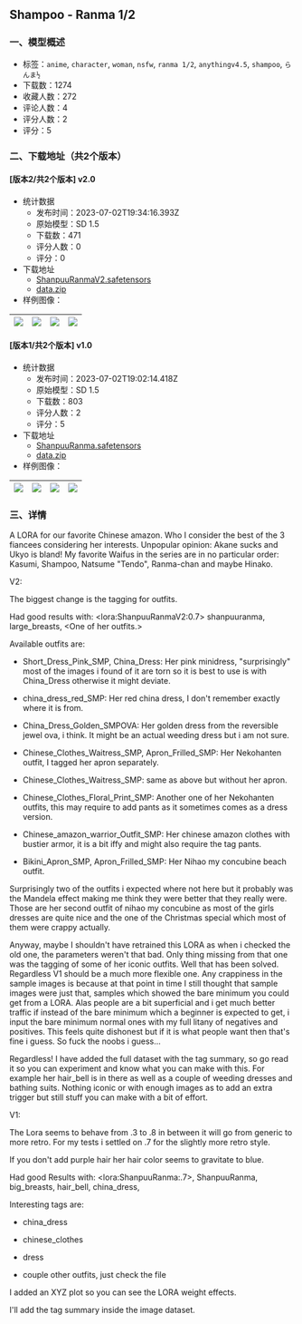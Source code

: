 ## Shampoo - Ranma 1/2
### 一、模型概述

- 标签：`anime`, `character`, `woman`, `nsfw`, `ranma 1/2`, `anythingv4.5`, `shampoo`, `らんま½`
- 下载数：1274
- 收藏人数：272
- 评论人数：4
- 评分人数：2
- 评分：5

### 二、下载地址（共2个版本）

#### [版本2/共2个版本] v2.0

- 统计数据
  - 发布时间：2023-07-02T19:34:16.393Z
  - 原始模型：SD 1.5
  - 下载数：471
  - 评分人数：0
  - 评分：0
- 下载地址
  - [ShanpuuRanmaV2.safetensors](https://civitai.com/api/download/models/108928)
  - [data.zip](https://civitai.com/api/download/models/108928?type=Training%20Data)
- 样例图像：

| <img src="https://image.civitai.com/xG1nkqKTMzGDvpLrqFT7WA/de3e70bb-5a1f-4928-b4b8-62373080faf6/width=450/1379715.jpeg" /> | <img src="https://image.civitai.com/xG1nkqKTMzGDvpLrqFT7WA/158a0db7-60ae-495b-b181-2315fd6a6657/width=450/1379702.jpeg" /> | <img src="https://image.civitai.com/xG1nkqKTMzGDvpLrqFT7WA/76b51cbd-4eb6-45fc-b441-654e2bd1a796/width=450/1379710.jpeg" /> | <img src="https://image.civitai.com/xG1nkqKTMzGDvpLrqFT7WA/712ef2c9-5ea1-42df-8e2b-9f74c7ace1ec/width=450/1379714.jpeg" /> |
| ---- | ---- | ---- | ---- |

#### [版本1/共2个版本] v1.0

- 统计数据
  - 发布时间：2023-07-02T19:02:14.418Z
  - 原始模型：SD 1.5
  - 下载数：803
  - 评分人数：2
  - 评分：5
- 下载地址
  - [ShanpuuRanma.safetensors](https://civitai.com/api/download/models/30137)
  - [data.zip](https://civitai.com/api/download/models/30137?type=Training%20Data)
- 样例图像：

| <img src="https://image.civitai.com/xG1nkqKTMzGDvpLrqFT7WA/c68a2297-3ef8-4348-b6ea-40d9d07a9900/width=450/343138.jpeg" /> | <img src="https://image.civitai.com/xG1nkqKTMzGDvpLrqFT7WA/57a21afc-0a7f-44e9-212b-957814128800/width=450/343302.jpeg" /> | <img src="https://image.civitai.com/xG1nkqKTMzGDvpLrqFT7WA/208ab2db-d54d-4563-dc03-83d4614fe800/width=450/343301.jpeg" /> | <img src="https://image.civitai.com/xG1nkqKTMzGDvpLrqFT7WA/f2568171-5f25-4eea-3e02-549c4ec61800/width=450/344314.jpeg" /> |
| ---- | ---- | ---- | ---- |


### 三、详情
<p>A LORA for our favorite Chinese amazon. Who I consider the best of the 3 fiancees considering her interests. Unpopular opinion: Akane sucks and Ukyo is bland! My favorite Waifus in the series are in no particular order: Kasumi, Shampoo, Natsume "Tendo", Ranma-chan and maybe Hinako.</p><p>V2:</p><p>The biggest change is the tagging for outfits.</p><p>Had good results with: &lt;lora:ShanpuuRanmaV2:0.7&gt; shanpuuranma, large_breasts, &lt;One of her outfits.&gt;</p><p>Available outfits are:</p><ul><li><p>Short_Dress_Pink_SMP, China_Dress: Her pink minidress, "surprisingly" most of the images i found of it are torn so it is best to use is with China_Dress otherwise it might deviate.</p></li><li><p>china_dress_red_SMP: Her red china dress, I don't remember exactly where it is from.</p></li><li><p>China_Dress_Golden_SMPOVA: Her golden dress from the reversible jewel ova, i think. It might be an actual weeding dress but i am not sure.</p></li><li><p>Chinese_Clothes_Waitress_SMP, Apron_Frilled_SMP: Her Nekohanten outfit, I tagged her apron separately.</p></li><li><p>Chinese_Clothes_Waitress_SMP: same as above but without her apron.</p></li><li><p>Chinese_Clothes_Floral_Print_SMP: Another one of her Nekohanten outfits, this may require to add pants as it sometimes comes as a dress version.</p></li><li><p>Chinese_amazon_warrior_Outfit_SMP: Her chinese amazon clothes with bustier armor, it is a bit iffy and might also require the tag pants.</p></li><li><p>Bikini_Apron_SMP, Apron_Frilled_SMP: Her Nihao my concubine beach outfit.</p></li></ul><p></p><p></p><p>Surprisingly two of the outfits i expected where not here but it probably was the Mandela effect making me think they were better that they really were. Those are her second outfit of nihao my concubine as most of the girls dresses are quite nice and the one of the Christmas special which most of them were crappy actually.</p><p></p><p>Anyway, maybe I shouldn't have retrained this LORA as when i checked the old one, the parameters weren't that bad. Only thing missing from that one was the tagging of some of her iconic outfits. Well that has been solved. Regardless V1 should be a much more flexible one. Any crappiness in the sample images is because at that point in time I still thought that sample images were just that, samples which showed the bare minimum you could get from a LORA. Alas people are a bit superficial and i get much better traffic if instead of the bare minimum which a beginner is expected to get, i input the bare minimum normal ones with my full litany of negatives and positives. This feels quite dishonest but if it is what people want then that's fine i guess. So fuck the noobs i guess...</p><p></p><p>Regardless! I have added the full dataset with the tag summary, so go read it so you can experiment and know what you can make with this. For example her hair_bell is in there as well as a couple of weeding dresses and bathing suits. Nothing iconic or with enough images as to add an extra trigger but still stuff you can make with a bit of effort.</p><p></p><p>V1:</p><p>The Lora seems to behave from .3 to .8 in between it will go from generic to more retro. For my tests i settled on .7 for the slightly more retro style.</p><p></p><p>If you don't add purple hair her hair color seems to gravitate to blue.</p><p></p><p>Had good Results with: &lt;lora:ShanpuuRanma:.7&gt;, ShanpuuRanma, big_breasts, hair_bell, china_dress,</p><p></p><p>Interesting tags are:</p><ul><li><p>china_dress</p></li><li><p>chinese_clothes</p></li><li><p>dress</p></li><li><p>couple other outfits, just check the file</p></li></ul><p></p><p>I added an XYZ plot so you can see the LORA weight effects.</p><p></p><p>I'll add the tag summary inside the image dataset.</p><p></p><p></p><p></p>